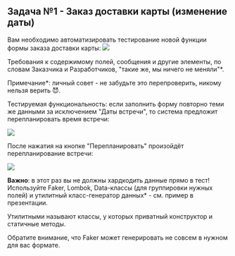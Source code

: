 ## Задача №1 - Заказ доставки карты (изменение даты)
Вам необходимо автоматизировать тестирование новой функции формы заказа доставки карты:
![](https://github.com/netology-code/aqa-homeworks/blob/master/patterns/pic/order.png?raw=true)

Требования к содержимому полей, сообщения и другие элементы, по словам Заказчика и Разработчиков, "такие же, мы ничего не меняли"*.

Примечание*: личный совет - не забудьте это перепроверить, никому нельзя верить 😈.

Тестируемая функциональность: если заполнить форму повторно теми же данными за исключением "Даты встречи", то система предложит перепланировать время встречи:

![](https://github.com/netology-code/aqa-homeworks/blob/master/patterns/pic/replan.png?raw=true)

После нажатия на кнопке "Перепланировать" произойдёт перепланирование встречи:

![](https://github.com/netology-code/aqa-homeworks/blob/master/patterns/pic/success.png?raw=true)

**Важно**: в этот раз вы не должны хардкодить данные прямо в тест! Используйте Faker, Lombok, Data-классы (для группировки нужных полей) и утилитный класс-генератор данных* - см. пример в презентации.

Утилитными называют классы, у которых приватный конструктор и статичные методы.

Обратите внимание, что Faker может генерировать не совсем в нужном для вас формате.